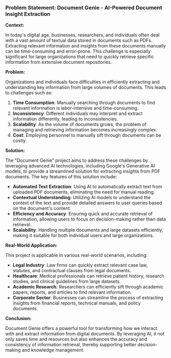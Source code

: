 ### Problem Statement: Document Genie - AI-Powered Document Insight Extraction

**Context:**

In today's digital age, businesses, researchers, and individuals often deal with a vast amount of textual data stored in documents such as PDFs. Extracting relevant information and insights from these documents manually can be time-consuming and error-prone. This challenge is especially significant for large organizations that need to quickly retrieve specific information from extensive document repositories.

**Problem:**

Organizations and individuals face difficulties in efficiently extracting and understanding key information from large volumes of documents. This leads to challenges such as:

1. **Time Consumption**: Manually searching through documents to find relevant information is labor-intensive and time-consuming.
2. **Inconsistency**: Different individuals may interpret and extract information differently, leading to inconsistencies.
3. **Scalability**: As the volume of documents grows, the problem of managing and retrieving information becomes increasingly complex.
4. **Cost**: Employing personnel to manually sift through documents can be costly.

**Solution:**

The "Document Genie" project aims to address these challenges by leveraging advanced AI technologies, including Google's Generative AI models, to provide a streamlined solution for extracting insights from PDF documents. The key features of this solution include:

- **Automated Text Extraction**: Using AI to automatically extract text from uploaded PDF documents, eliminating the need for manual reading.
- **Contextual Understanding**: Utilizing AI models to understand the context of the text and provide detailed answers to user queries based on the document's content.
- **Efficiency and Accuracy**: Ensuring quick and accurate retrieval of information, allowing users to focus on decision-making rather than data retrieval.
- **Scalability**: Handling multiple documents and large datasets efficiently, making it suitable for both individual users and large organizations.

**Real-World Application:**

This project is applicable in various real-world scenarios, including:

- **Legal Industry**: Law firms can quickly extract relevant case law, statutes, and contractual clauses from legal documents.
- **Healthcare**: Medical professionals can retrieve patient history, research studies, and clinical guidelines from large datasets.
- **Academic Research**: Researchers can efficiently sift through academic papers, reports, and articles to find relevant information.
- **Corporate Sector**: Businesses can streamline the process of extracting insights from financial reports, technical manuals, and policy documents.

**Conclusion:**

Document Genie offers a powerful tool for transforming how we interact with and extract information from digital documents. By leveraging AI, it not only saves time and resources but also enhances the accuracy and consistency of information retrieval, thereby supporting better decision-making and knowledge management.
